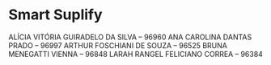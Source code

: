 # Smart Suplify

ALÍCIA VITÓRIA GUIRADELO DA SILVA – 96960
ANA CAROLINA DANTAS PRADO – 96997
ARTHUR FOSCHIANI DE SOUZA – 96525
BRUNA MENEGATTI VIENNA – 96848
LARAH RANGEL FELICIANO CORREA – 96384
